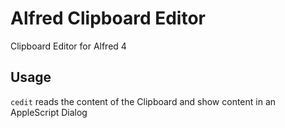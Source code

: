 # Alfred Clipboard Editor

Clipboard Editor for Alfred 4

## Usage 

`cedit` reads the content of the Clipboard and show content in an AppleScript Dialog